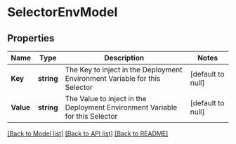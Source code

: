 # SelectorEnvModel

## Properties
Name | Type | Description | Notes
------------ | ------------- | ------------- | -------------
**Key** | **string** | The Key to inject in the Deployment Environment Variable for this Selector | [default to null]
**Value** | **string** | The Value to inject in the Deployment Environment Variable for this Selector | [default to null]

[[Back to Model list]](../README.md#documentation-for-models) [[Back to API list]](../README.md#documentation-for-api-endpoints) [[Back to README]](../README.md)


